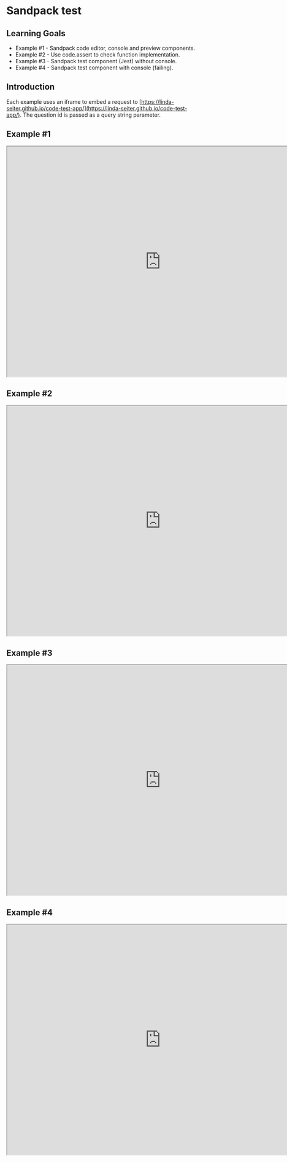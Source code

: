 # Sandpack test

## Learning Goals

- Example #1 - Sandpack code editor, console and preview components.
- Example #2 - Use code.assert to check function implementation.
- Example #3 - Sandpack test component (Jest) without console.
- Example #4 - Sandpack test component with console (failing).

## Introduction

Each example uses an iframe to embed a request to
[https://linda-seiter.github.io/code-test-app/](https://linda-seiter.github.io/code-test-app/).
The question id is passed as a query string parameter.

## Example #1

<iframe width="800" height="600" src="https://linda-seiter.github.io/code-test-app"></iframe>

## Example #2

<iframe width="800" height="600" src="https://linda-seiter.github.io/code-test-app/?question_id=q01"></iframe>

## Example #3

<iframe width="800" height="600" src="https://linda-seiter.github.io/code-test-app/?question_id=q02"></iframe>

## Example #4

<iframe width="800" height="600" src="https://linda-seiter.github.io/code-test-app/?question_id=q03"></iframe>
